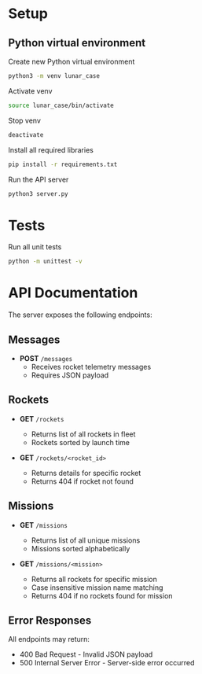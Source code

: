 # Setup

## Python virtual environment
Create new Python virtual environment
```bash
python3 -m venv lunar_case
```

Activate venv
```bash
source lunar_case/bin/activate
```

Stop venv
```bash
deactivate
```

Install all required libraries
```bash
pip install -r requirements.txt
```

Run the API server
```bash
python3 server.py
```

# Tests

Run all unit tests
```bash
python -m unittest -v
```

# API Documentation

The server exposes the following endpoints:

## Messages
- **POST** `/messages`
  - Receives rocket telemetry messages
  - Requires JSON payload

## Rockets
- **GET** `/rockets`
  - Returns list of all rockets in fleet
  - Rockets sorted by launch time

- **GET** `/rockets/<rocket_id>`
  - Returns details for specific rocket
  - Returns 404 if rocket not found

## Missions
- **GET** `/missions`
  - Returns list of all unique missions
  - Missions sorted alphabetically

- **GET** `/missions/<mission>`
  - Returns all rockets for specific mission
  - Case insensitive mission name matching
  - Returns 404 if no rockets found for mission

## Error Responses
All endpoints may return:
- 400 Bad Request - Invalid JSON payload
- 500 Internal Server Error - Server-side error occurred